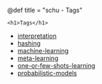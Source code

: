 @def title = "schu - Tags"

~~~
<h1>Tags</h1>
~~~

- [interpretation](tag/interpretation)
- [hashing](tag/hashing)
- [machine-learning](tag/machine-learning)
- [meta-learning](tag/meta-learning)
- [one-or-few-shots-learning](tag/one-or-few-shots-learning)
- [probabilistic-models](tag/probabilistic-models)

